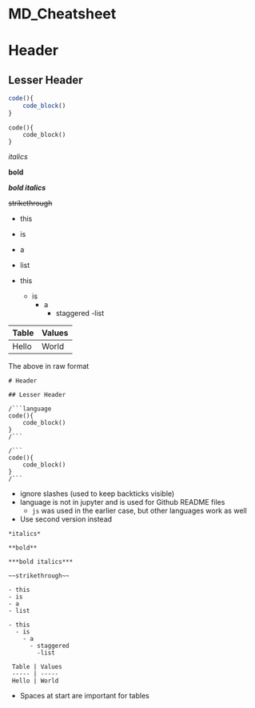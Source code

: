# MD_Cheatsheet

# Header

## Lesser Header

```js
code(){
    code_block()
}
```

```
code(){
    code_block()
}
```

*italics*

**bold**

***bold italics***

~~strikethrough~~

- this
- is
- a
- list

- this
  - is
    - a
      - staggered
        -list


 Table | Values
 ----- | ----- 
 Hello | World

The above in raw format

```
# Header

## Lesser Header

/```language
code(){
    code_block()
}
/```

/```
code(){
    code_block()
}
/```
```
- ignore slashes (used to keep backticks visible)
- language is not in jupyter and is used for Github README files
  - `js` was used in the earlier case, but other languages work as well
- Use second version instead
```
*italics*

**bold**

***bold italics***

~~strikethrough~~

- this
- is
- a
- list

- this
  - is
    - a
      - staggered
        -list

 Table | Values
 ----- | ----- 
 Hello | World
```
- Spaces at start are important for tables
